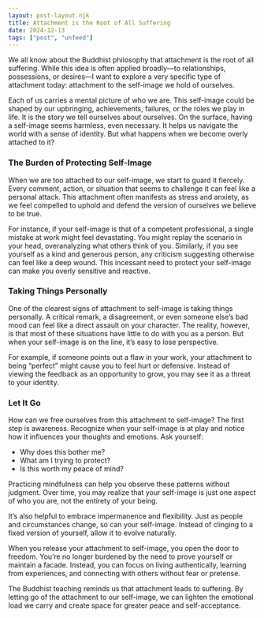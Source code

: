 ```yaml
---
layout: post-layout.njk
title: Attachment is the Root of All Suffering
date: 2024-12-13
tags: ["post", "unfeed"]
---
```


We all know about the Buddhist philosophy that attachment is the root of all suffering. While this idea is often applied broadly—to relationships, possessions, or desires—I want to explore a very specific type of attachment today: attachment to the self-image we hold of ourselves.

Each of us carries a mental picture of who we are. This self-image could be shaped by our upbringing, achievements, failures, or the roles we play in life. It is the story we tell ourselves about ourselves. On the surface, having a self-image seems harmless, even necessary. It helps us navigate the world with a sense of identity. But what happens when we become overly attached to it?

### The Burden of Protecting Self-Image

When we are too attached to our self-image, we start to guard it fiercely. Every comment, action, or situation that seems to challenge it can feel like a personal attack. This attachment often manifests as stress and anxiety, as we feel compelled to uphold and defend the version of ourselves we believe to be true.

For instance, if your self-image is that of a competent professional, a single mistake at work might feel devastating. You might replay the scenario in your head, overanalyzing what others think of you. Similarly, if you see yourself as a kind and generous person, any criticism suggesting otherwise can feel like a deep wound. This incessant need to protect your self-image can make you overly sensitive and reactive.

### Taking Things Personally

One of the clearest signs of attachment to self-image is taking things personally. A critical remark, a disagreement, or even someone else’s bad mood can feel like a direct assault on your character. The reality, however, is that most of these situations have little to do with you as a person. But when your self-image is on the line, it’s easy to lose perspective.

For example, if someone points out a flaw in your work, your attachment to being “perfect” might cause you to feel hurt or defensive. Instead of viewing the feedback as an opportunity to grow, you may see it as a threat to your identity.

### Let It Go

How can we free ourselves from this attachment to self-image? The first step is awareness. Recognize when your self-image is at play and notice how it influences your thoughts and emotions. Ask yourself:

- Why does this bother me?
- What am I trying to protect?
- Is this worth my peace of mind?

Practicing mindfulness can help you observe these patterns without judgment. Over time, you may realize that your self-image is just one aspect of who you are, not the entirety of your being.

It’s also helpful to embrace impermanence and flexibility. Just as people and circumstances change, so can your self-image. Instead of clinging to a fixed version of yourself, allow it to evolve naturally.

When you release your attachment to self-image, you open the door to freedom. You’re no longer burdened by the need to prove yourself or maintain a facade. Instead, you can focus on living authentically, learning from experiences, and connecting with others without fear or pretense.

The Buddhist teaching reminds us that attachment leads to suffering. By letting go of the attachment to our self-image, we can lighten the emotional load we carry and create space for greater peace and self-acceptance.
